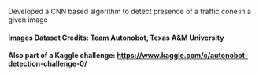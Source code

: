 Developed a CNN based algorithm to detect presence of a traffic cone in a given image

#### Images Dataset Credits: Team Autonobot, Texas A&M University
#### Also part of a Kaggle challenge: https://www.kaggle.com/c/autonobot-detection-challenge-0/
